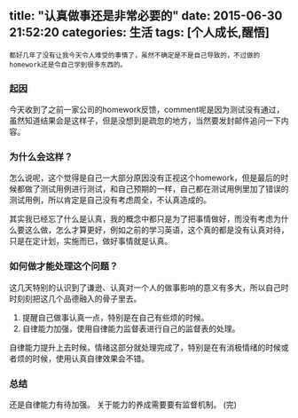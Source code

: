 title: "认真做事还是非常必要的"
date: 2015-06-30 21:52:20
categories: 生活
tags: [个人成长,醒悟]
---
    都好几年了没有让我今天令人难受的事情了，虽然不确定是不是自己导致的，不过做的homework还是令自己学到很多东西的。
<!--more-->
### 起因
今天收到了之前一家公司的homework反馈，comment呢是因为测试没有通过，虽然知道结果会是这样子，但是没想到是疏忽的地方，当然要发封邮件追问一下内容。

### 为什么会这样？
怎么说呢，这个觉得是自己一大部分原因没有正视这个homework，但是最后的时候都做了测试用例进行测试，和自己预期的一样，自己都在测试用例里加了错误的测试用例，所以肯定是自己没有考虑周全，不认真造成的。

其实我已经忘了什么是认真，我的概念中都只是为了把事情做好，而没有考虑为什么要这么做，怎么才算更好，例如之前的学习英语，这个真的都是没有认真对待，只是在定计划，实施而已，做好事情就是认真。

### 如何做才能处理这个问题？
这几天特别的认识到了谦逊、认真对一个人的做事影响的意义有多大，所以自己时时刻刻把这几个品德融入的骨子里去。
1. 提醒自己做事认真一点，特别是在自己有些烦的时候。
2. 自律能力加强，使用自律能力监督表进行自己的监督表的处理。

自律能力提升上去时候，情绪这部分就处理完成了，特别是在有消极情绪的时候或者烦的时候，使用认真自律效果会不错。

### 总结
还是自律能力有待加强。
关于能力的养成需要要有监督机制。
(完)
